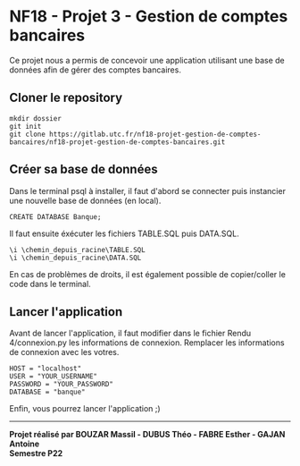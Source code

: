 # NF18 - Projet 3 - Gestion de comptes bancaires

Ce projet nous a permis de concevoir une application utilisant une base de données afin de gérer des comptes bancaires.


## Cloner le repository
```
mkdir dossier
git init
git clone https://gitlab.utc.fr/nf18-projet-gestion-de-comptes-bancaires/nf18-projet-gestion-de-comptes-bancaires.git
```


## Créer sa base de données

Dans le terminal psql à installer, il faut d'abord se connecter puis instancier une nouvelle base de données (en local).


```
CREATE DATABASE Banque;
```

Il faut ensuite éxécuter les fichiers TABLE.SQL puis DATA.SQL.
```
\i \chemin_depuis_racine\TABLE.SQL
\i \chemin_depuis_racine\DATA.SQL
```

En cas de problèmes de droits, il est également possible de copier/coller le code dans le terminal.


## Lancer l'application

Avant de lancer l'application, il faut modifier dans le fichier Rendu 4/connexion.py les informations de connexion. Remplacer les informations de connexion avec les votres.

```
HOST = "localhost"
USER = "YOUR_USERNAME"
PASSWORD = "YOUR_PASSWORD"
DATABASE = "banque"
```

Enfin, vous pourrez lancer l'application ;)

---------------------------------------------------------------------
<b>Projet réalisé par BOUZAR Massil - DUBUS Théo - FABRE Esther - GAJAN Antoine <br>
Semestre P22</b>

